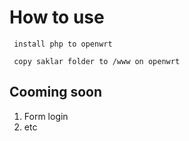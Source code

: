 # How to use

` install php to openwrt`

` copy saklar folder to /www on openwrt`


## Cooming soon

1. Form login
2. etc
